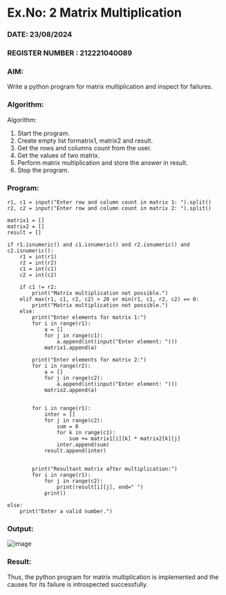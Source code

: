 # Ex.No: 2   Matrix Multiplication 

### DATE: 23/08/2024                                                                          
### REGISTER NUMBER : 212221040089

### AIM: 
Write a python program for matrix multiplication and inspect for failures.
 
### Algorithm:

Algorithm:
1. Start the program.
2. Create empty list formatrix1, matrix2 and result.
3. Get the rows and columns count from the user.
4. Get the values of two matrix.
5. Perform matrix multiplication and store the answer in result.
6. Stop the program.
### Program:
```
r1, c1 = input("Enter row and column count in matrix 1: ").split()
r2, c2 = input("Enter row and column count in matrix 2: ").split()

matrix1 = []
matrix2 = []
result = []

if r1.isnumeric() and c1.isnumeric() and r2.isnumeric() and c2.isnumeric():
    r1 = int(r1)
    r2 = int(r2)
    c1 = int(c1)
    c2 = int(c2)

    if c1 != r2:
        print("Matrix multiplication not possible.")
    elif max(r1, c1, r2, c2) > 20 or min(r1, c1, r2, c2) == 0:
        print("Matrix multiplication not possible.")
    else:
        print("Enter elements for matrix 1:")
        for i in range(r1):
            a = []
            for j in range(c1):
                a.append(int(input("Enter element: ")))
            matrix1.append(a)

        print("Enter elements for matrix 2:")
        for i in range(r2):
            a = []
            for j in range(c2):
                a.append(int(input("Enter element: ")))
            matrix2.append(a)

       
        for i in range(r1):
            inter = []
            for j in range(c2):
                sum = 0
                for k in range(c1):
                    sum += matrix1[i][k] * matrix2[k][j]
                inter.append(sum)
            result.append(inter)

       
        print("Resultant matrix after multiplication:")
        for i in range(r1):
            for j in range(c2):
                print(result[i][j], end=" ")
            print()

else:
    print("Enter a valid number.")

```

### Output:

![image](https://github.com/user-attachments/assets/a3c3498e-d8a8-474d-9640-bf6a948d07fe)


### Result:
Thus, the python program for matrix multiplication is implemented and the causes for its failure is introspected successfully.

